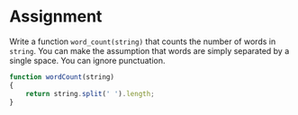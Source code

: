 # Assignment

Write a function `word_count(string)` that counts the number of words in `string`.
You can make the assumption that words are simply separated by a single space.
You can ignore punctuation.

```javascript
function wordCount(string)
{
    return string.split(' ').length;
}
```
